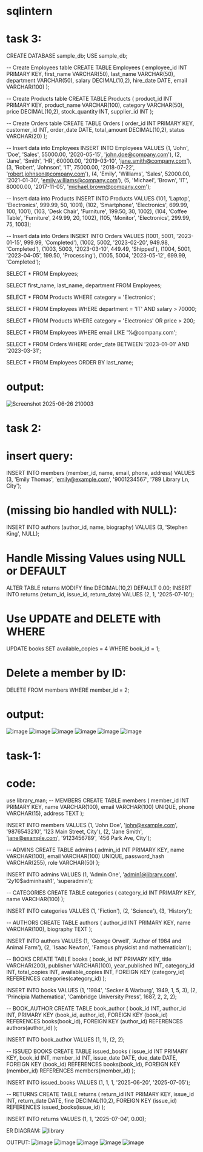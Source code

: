# sqlintern

# task 3:

CREATE DATABASE sample_db;
USE sample_db;

-- Create Employees table
CREATE TABLE Employees (
    employee_id INT PRIMARY KEY,
    first_name VARCHAR(50),
    last_name VARCHAR(50),
    department VARCHAR(50),
    salary DECIMAL(10,2),
    hire_date DATE,
    email VARCHAR(100)
);

-- Create Products table
CREATE TABLE Products (
    product_id INT PRIMARY KEY,
    product_name VARCHAR(100),
    category VARCHAR(50),
    price DECIMAL(10,2),
    stock_quantity INT,
    supplier_id INT
);

-- Create Orders table
CREATE TABLE Orders (
    order_id INT PRIMARY KEY,
    customer_id INT,
    order_date DATE,
    total_amount DECIMAL(10,2),
    status VARCHAR(20)
);

-- Insert data into Employees
INSERT INTO Employees VALUES
(1, 'John', 'Doe', 'Sales', 55000.00, '2020-05-15', 'john.doe@company.com'),
(2, 'Jane', 'Smith', 'HR', 60000.00, '2019-03-10', 'jane.smith@company.com'),
(3, 'Robert', 'Johnson', 'IT', 75000.00, '2018-07-22', 'robert.johnson@company.com'),
(4, 'Emily', 'Williams', 'Sales', 52000.00, '2021-01-30', 'emily.williams@company.com'),
(5, 'Michael', 'Brown', 'IT', 80000.00, '2017-11-05', 'michael.brown@company.com');

-- Insert data into Products
INSERT INTO Products VALUES
(101, 'Laptop', 'Electronics', 999.99, 50, 1001),
(102, 'Smartphone', 'Electronics', 699.99, 100, 1001),
(103, 'Desk Chair', 'Furniture', 199.50, 30, 1002),
(104, 'Coffee Table', 'Furniture', 249.99, 20, 1002),
(105, 'Monitor', 'Electronics', 299.99, 75, 1003);

-- Insert data into Orders
INSERT INTO Orders VALUES
(1001, 5001, '2023-01-15', 999.99, 'Completed'),
(1002, 5002, '2023-02-20', 949.98, 'Completed'),
(1003, 5003, '2023-03-10', 449.49, 'Shipped'),
(1004, 5001, '2023-04-05', 199.50, 'Processing'),
(1005, 5004, '2023-05-12', 699.99, 'Completed');

SELECT * FROM Employees;

SELECT first_name, last_name, department FROM Employees;

SELECT * FROM Products WHERE category = 'Electronics';

SELECT * FROM Employees 
WHERE department = 'IT' AND salary > 70000;

SELECT * FROM Products 
WHERE category = 'Electronics' OR price > 200;

SELECT * FROM Employees 
WHERE email LIKE '%@company.com';

SELECT * FROM Orders 
WHERE order_date BETWEEN '2023-01-01' AND '2023-03-31';

SELECT * FROM Employees ORDER BY last_name;

# output:

![Screenshot 2025-06-26 210003](https://github.com/user-attachments/assets/de34437e-7767-4456-ad8c-d07076537274)




# task 2:
# insert query:
INSERT INTO members (member_id, name, email, phone, address)
VALUES (3, 'Emily Thomas', 'emily@example.com', '9001234567', '789 Library Ln, City');
# (missing bio handled with NULL):
INSERT INTO authors (author_id, name, biography)
VALUES (3, 'Stephen King', NULL);
# Handle Missing Values using NULL or DEFAULT
ALTER TABLE returns MODIFY fine DECIMAL(10,2) DEFAULT 0.00;
INSERT INTO returns (return_id, issue_id, return_date)
VALUES (2, 1, '2025-07-10');
# Use UPDATE and DELETE with WHERE
UPDATE books
SET available_copies = 4
WHERE book_id = 1;
# Delete a member by ID:
DELETE FROM members
WHERE member_id = 2;
# output:
![image](https://github.com/user-attachments/assets/abbe045e-2458-46a3-bcbc-9ac206cdff0b)
![image](https://github.com/user-attachments/assets/541bd845-b41e-4511-a343-d9429b13203e)
![image](https://github.com/user-attachments/assets/fc711643-ac4e-488b-b4b7-b969a1197120)
![image](https://github.com/user-attachments/assets/ba695a77-c3c3-4324-a617-115a6086d356)
![image](https://github.com/user-attachments/assets/93f3ef4c-61de-4512-a1e1-d4b934293db7)
![image](https://github.com/user-attachments/assets/b8b3d6df-bc85-4194-a8a3-03e42f05251b)

# task-1:
# code:
use library_man;
-- MEMBERS
CREATE TABLE members (
    member_id INT PRIMARY KEY,
    name VARCHAR(100),
    email VARCHAR(100) UNIQUE,
    phone VARCHAR(15),
    address TEXT
);

INSERT INTO members VALUES
(1, 'John Doe', 'john@example.com', '9876543210', '123 Main Street, City'),
(2, 'Jane Smith', 'jane@example.com', '9123456789', '456 Park Ave, City');

-- ADMINS
CREATE TABLE admins (
    admin_id INT PRIMARY KEY,
    name VARCHAR(100),
    email VARCHAR(100) UNIQUE,
    password_hash VARCHAR(255),
    role VARCHAR(50)
);

INSERT INTO admins VALUES
(1, 'Admin One', 'admin1@library.com', '$2y$10$adminhash1', 'superadmin');

-- CATEGORIES
CREATE TABLE categories (
    category_id INT PRIMARY KEY,
    name VARCHAR(100)
);

INSERT INTO categories VALUES
(1, 'Fiction'),
(2, 'Science'),
(3, 'History');

-- AUTHORS
CREATE TABLE authors (
    author_id INT PRIMARY KEY,
    name VARCHAR(100),
    biography TEXT
);

INSERT INTO authors VALUES
(1, 'George Orwell', 'Author of 1984 and Animal Farm'),
(2, 'Isaac Newton', 'Famous physicist and mathematician');

-- BOOKS
CREATE TABLE books (
    book_id INT PRIMARY KEY,
    title VARCHAR(200),
    publisher VARCHAR(100),
    year_published INT,
    category_id INT,
    total_copies INT,
    available_copies INT,
    FOREIGN KEY (category_id) REFERENCES categories(category_id)
);

INSERT INTO books VALUES
(1, '1984', 'Secker & Warburg', 1949, 1, 5, 3),
(2, 'Principia Mathematica', 'Cambridge University Press', 1687, 2, 2, 2);

-- BOOK_AUTHOR
CREATE TABLE book_author (
    book_id INT,
    author_id INT,
    PRIMARY KEY (book_id, author_id),
    FOREIGN KEY (book_id) REFERENCES books(book_id),
    FOREIGN KEY (author_id) REFERENCES authors(author_id)
);

INSERT INTO book_author VALUES
(1, 1),
(2, 2);

-- ISSUED BOOKS
CREATE TABLE issued_books (
    issue_id INT PRIMARY KEY,
    book_id INT,
    member_id INT,
    issue_date DATE,
    due_date DATE,
    FOREIGN KEY (book_id) REFERENCES books(book_id),
    FOREIGN KEY (member_id) REFERENCES members(member_id)
);

INSERT INTO issued_books VALUES
(1, 1, 1, '2025-06-20', '2025-07-05');

-- RETURNS
CREATE TABLE returns (
    return_id INT PRIMARY KEY,
    issue_id INT,
    return_date DATE,
    fine DECIMAL(10,2),
    FOREIGN KEY (issue_id) REFERENCES issued_books(issue_id)
);

INSERT INTO returns VALUES
(1, 1, '2025-07-04', 0.00);

ER DIAGRAM:
![library](https://github.com/user-attachments/assets/57372ebe-f292-4616-8d53-f17dce807d65)

OUTPUT:
![image](https://github.com/user-attachments/assets/73514df5-051b-4279-8374-bd37f47bc927)
![image](https://github.com/user-attachments/assets/24123d2e-0e23-4cfc-a4ee-2fc7156b32e4)
![image](https://github.com/user-attachments/assets/e048bc7b-ec44-40bd-8f41-fbd1c51c8207)
![image](https://github.com/user-attachments/assets/da5b4e54-b697-4b4f-a3ac-82c99ebcccfe)
![image](https://github.com/user-attachments/assets/8022474a-71c0-4706-b20a-d5ea329fc63a)

